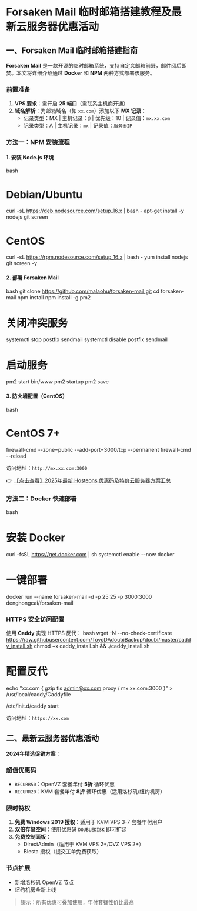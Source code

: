 # Forsaken Mail 临时邮箱搭建教程及最新云服务器优惠活动

## 一、Forsaken Mail 临时邮箱搭建指南

**Forsaken Mail** 是一款开源的临时邮箱系统，支持自定义邮箱前缀，邮件阅后即焚。本文将详细介绍通过 **Docker** 和 **NPM** 两种方式部署该服务。

### 前置准备
1. **VPS 要求**：需开启 **25 端口**（需联系主机商开通）
2. **域名解析**：为邮箱域名（如 `xx.com`）添加以下 **MX 记录**：
   - 记录类型：MX | 主机记录：`@` | 优先级：10 | 记录值：`mx.xx.com`
   - 记录类型：A | 主机记录：`mx` | 记录值：`服务器IP`

### 方法一：NPM 安装流程

#### 1. 安装 Node.js 环境
bash
# Debian/Ubuntu
curl -sL https://deb.nodesource.com/setup_16.x | bash -
apt-get install -y nodejs git screen

# CentOS
curl -sL https://rpm.nodesource.com/setup_16.x | bash -
yum install nodejs git screen -y

#### 2. 部署 Forsaken Mail
bash
git clone https://github.com/malaohu/forsaken-mail.git
cd forsaken-mail
npm install
npm install -g pm2

# 关闭冲突服务
systemctl stop postfix sendmail
systemctl disable postfix sendmail

# 启动服务
pm2 start bin/www
pm2 startup
pm2 save

#### 3. 防火墙配置（CentOS）
bash
# CentOS 7+
firewall-cmd --zone=public --add-port=3000/tcp --permanent
firewall-cmd --reload

访问地址：`http://mx.xx.com:3000`

👉 [【点击查看】2025年最新 Hosteons 优惠码及特价云服务器方案汇总](https://bit.ly/hosteons)

### 方法二：Docker 快速部署
bash
# 安装 Docker
curl -fsSL https://get.docker.com | sh
systemctl enable --now docker

# 一键部署
docker run --name forsaken-mail -d -p 25:25 -p 3000:3000 denghongcai/forsaken-mail

### HTTPS 安全访问配置
使用 **Caddy** 实现 HTTPS 反代：
bash
wget -N --no-check-certificate https://raw.githubusercontent.com/ToyoDAdoubiBackup/doubi/master/caddy_install.sh
chmod +x caddy_install.sh && ./caddy_install.sh

# 配置反代
echo "xx.com {
  gzip
  tls admin@xx.com
  proxy / mx.xx.com:3000
}" > /usr/local/caddy/Caddyfile

/etc/init.d/caddy start

访问地址：`https://xx.com`

## 二、最新云服务器优惠活动

**2024年精选促销方案**：

### 超值优惠码
- `RECURR50`：OpenVZ 套餐年付 **5折** 循环优惠
- `RECURR20`：KVM 套餐年付 **8折** 循环优惠（适用洛杉矶/纽约机房）

### 限时特权
1. **免费 Windows 2019 授权**：适用于 KVM VPS 3-7 套餐年付用户
2. **双倍存储空间**：使用优惠码 `DOUBLEDISK` 即可扩容
3. **免费控制面板**：
   - DirectAdmin（适用于 KVM VPS 2+/OVZ VPS 2+）
   - Blesta 授权（提交工单免费获取）

### 节点扩展
- 新增洛杉矶 OpenVZ 节点
- 纽约机房全新上线

> 提示：所有优惠可叠加使用，年付套餐性价比最高